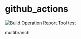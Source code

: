 # github_actions
[![Build Operation Report Tool](https://github.com/escape-w/github_actions/actions/workflows/issue_creation.yaml/badge.svg?event=check_run)](https://github.com/escape-w/github_actions/actions/workflows/issue_creation.yaml)
test

multibranch
